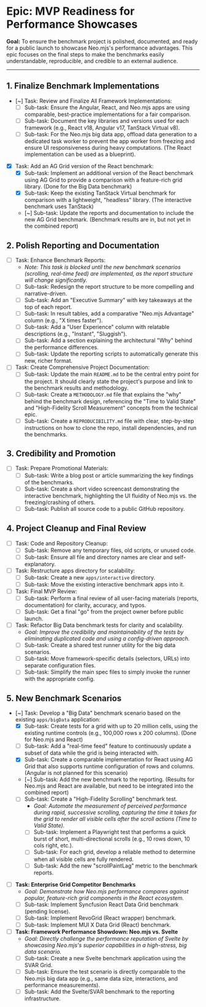 # Epic: MVP Readiness for Performance Showcases

**Goal:** To ensure the benchmark project is polished, documented, and ready for a public launch to showcase Neo.mjs's performance advantages. This epic focuses on the final steps to make the benchmarks easily understandable, reproducible, and credible to an external audience.

---

## 1. Finalize Benchmark Implementations

-   [~] Task: Review and Finalize All Framework Implementations:
    -   [ ] Sub-task: Ensure the Angular, React, and Neo.mjs apps are using comparable, best-practice implementations for a fair comparison.
    -   [ ] Sub-task: Document the key libraries and versions used for each framework (e.g., React v18, Angular v17, TanStack Virtual v8).
    -   [ ] Sub-task: For the Neo.mjs big data app, offload data generation to a dedicated task worker to prevent the app worker from freezing and ensure UI responsiveness during heavy computations. (The React implementation can be used as a blueprint).
-   [x] Task: Add an AG Grid version of the React benchmark:
    -   [x] Sub-task: Implement an additional version of the React benchmark using AG Grid to provide a comparison with a feature-rich grid library. (Done for the Big Data benchmark)
    -   [x] Sub-task: Keep the existing TanStack Virtual benchmark for comparison with a lightweight, "headless" library. (The interactive benchmark uses TanStack)
    -   [~] Sub-task: Update the reports and documentation to include the new AG Grid benchmark. (Benchmark results are in, but not yet in the combined report)

## 2. Polish Reporting and Documentation

-   [ ] Task: Enhance Benchmark Reports:
    -   *Note: This task is blocked until the new benchmark scenarios (scrolling, real-time feed) are implemented, as the report structure will change significantly.*
    -   [ ] Sub-task: Redesign the report structure to be more compelling and narrative-driven.
    -   [ ] Sub-task: Add an "Executive Summary" with key takeaways at the top of each report.
    -   [ ] Sub-task: In result tables, add a comparative "Neo.mjs Advantage" column (e.g., "X times faster").
    -   [ ] Sub-task: Add a "User Experience" column with relatable descriptions (e.g., "Instant", "Sluggish").
    -   [ ] Sub-task: Add a section explaining the architectural "Why" behind the performance differences.
    -   [ ] Sub-task: Update the reporting scripts to automatically generate this new, richer format.
-   [ ] Task: Create Comprehensive Project Documentation:
    -   [ ] Sub-task: Update the main `README.md` to be the central entry point for the project. It should clearly state the project's purpose and link to the benchmark results and methodology.
    -   [ ] Sub-task: Create a `METHODOLOGY.md` file that explains the "why" behind the benchmark design, referencing the "Time to Valid State" and "High-Fidelity Scroll Measurement" concepts from the technical epic.
    -   [ ] Sub-task: Create a `REPRODUCIBILITY.md` file with clear, step-by-step instructions on how to clone the repo, install dependencies, and run the benchmarks.

## 3. Credibility and Promotion


-   [ ] Task: Prepare Promotional Materials:
    -   [ ] Sub-task: Write a blog post or article summarizing the key findings of the benchmarks.
    -   [ ] Sub-task: Create a short video screencast demonstrating the interactive benchmark, highlighting the UI fluidity of Neo.mjs vs. the freezing/crashing of others.
    -   [ ] Sub-task: Publish all source code to a public GitHub repository.

## 4. Project Cleanup and Final Review

-   [ ] Task: Code and Repository Cleanup:
    -   [ ] Sub-task: Remove any temporary files, old scripts, or unused code.
    -   [ ] Sub-task: Ensure all file and directory names are clear and self-explanatory.
-   [ ] Task: Restructure apps directory for scalability:
    -   [ ] Sub-task: Create a new `apps/interactive` directory.
    -   [ ] Sub-task: Move the existing interactive benchmark apps into it.
-   [ ] Task: Final MVP Review:
    -   [ ] Sub-task: Perform a final review of all user-facing materials (reports, documentation) for clarity, accuracy, and typos.
    -   [ ] Sub-task: Get a final "go" from the project owner before public launch.
-   [ ] Task: Refactor Big Data benchmark tests for clarity and scalability.
    -   *Goal: Improve the credibility and maintainability of the tests by eliminating duplicated code and using a config-driven approach.*
    -   [ ] Sub-task: Create a shared test runner utility for the big data scenarios.
    -   [ ] Sub-task: Move framework-specific details (selectors, URLs) into separate configuration files.
    -   [ ] Sub-task: Simplify the main spec files to simply invoke the runner with the appropriate config.

## 5. New Benchmark Scenarios
-   [~] Task: Develop a "Big Data" benchmark scenario based on the existing `apps/bigData` application:
    -   [x] Sub-task: Create tests for a grid with up to 20 million cells, using the existing runtime controls (e.g., 100,000 rows x 200 columns). (Done for Neo.mjs and React)
    -   [ ] Sub-task: Add a "real-time feed" feature to continuously update a subset of data while the grid is being interacted with.
    -   [x] Sub-task: Create a comparable implementation for React using AG Grid that also supports runtime configuration of rows and columns. (Angular is not planned for this scenario)
    -   [~] Sub-task: Add the new benchmark to the reporting. (Results for Neo.mjs and React are available, but need to be integrated into the combined report)
    -   [ ] Sub-task: Create a "High-Fidelity Scrolling" benchmark test.
        -   *Goal: Automate the measurement of perceived performance during rapid, successive scrolling, capturing the time it takes for the grid to render all visible cells after the scroll actions (Time to Valid State).*
        -   [ ] Sub-task: Implement a Playwright test that performs a quick burst of short, multi-directional scrolls (e.g., 10 rows down, 10 cols right, etc.).
        -   [ ] Sub-task: For each grid, develop a reliable method to determine when all visible cells are fully rendered.
        -   [ ] Sub-task: Add the new "scrollPaintLag" metric to the benchmark reports.

-   [ ] **Task: Enterprise Grid Competitor Benchmarks**
    -   *Goal: Demonstrate how Neo.mjs performance compares against popular, feature-rich grid components in the React ecosystem.*
    -   [ ] Sub-task: Implement Syncfusion React Data Grid benchmark (pending license).
    -   [ ] Sub-task: Implement RevoGrid (React wrapper) benchmark.
    -   [ ] Sub-task: Implement MUI X Data Grid (React) benchmark.

-   [ ] **Task: Framework Performance Showdown: Neo.mjs vs. Svelte**
    -   *Goal: Directly challenge the performance reputation of Svelte by showcasing Neo.mjs's superior capabilities in a high-stress, big data scenario.*
    -   [ ] Sub-task: Create a new Svelte benchmark application using the SVAR Grid.
    -   [ ] Sub-task: Ensure the test scenario is directly comparable to the Neo.mjs big data app (e.g., same data size, interactions, and performance measurements).
    -   [ ] Sub-task: Add the Svelte/SVAR benchmark to the reporting infrastructure.
